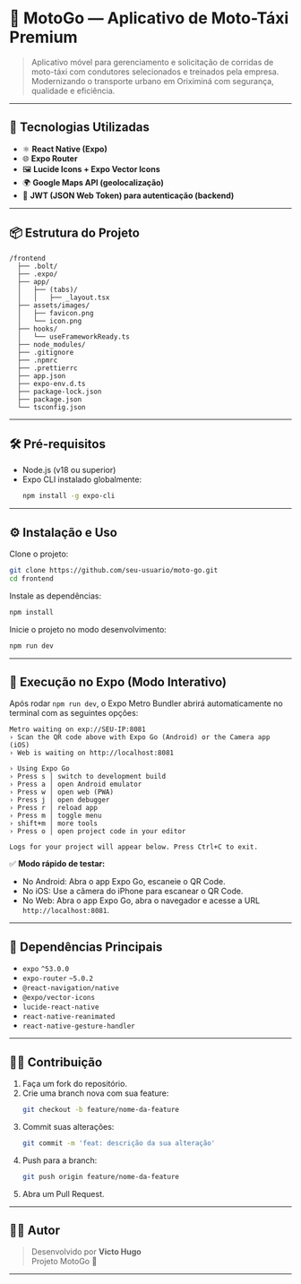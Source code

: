 # 🚀 MotoGo — Aplicativo de Moto-Táxi Premium

> Aplicativo móvel para gerenciamento e solicitação de corridas de moto-táxi com condutores selecionados e treinados pela empresa.  
> Modernizando o transporte urbano em Oriximiná com segurança, qualidade e eficiência.

---

## 📱 Tecnologias Utilizadas

- ⚛️ **React Native (Expo)**
- 🌐 **Expo Router**
- 🖼 **Lucide Icons + Expo Vector Icons**
- 🌍 **Google Maps API (geolocalização)**
- 🔐 **JWT (JSON Web Token) para autenticação (backend)**

---

## 📦 Estrutura do Projeto

```
/frontend
  ├── .bolt/
  ├── .expo/
  ├── app/
  │   ├── (tabs)/
  │   │   ├── _layout.tsx
  ├── assets/images/
  │   ├── favicon.png
  │   └── icon.png
  ├── hooks/
  │   └── useFrameworkReady.ts
  ├── node_modules/
  ├── .gitignore
  ├── .npmrc
  ├── .prettierrc
  ├── app.json
  ├── expo-env.d.ts
  ├── package-lock.json
  ├── package.json
  └── tsconfig.json
```

---

## 🛠️ Pré-requisitos

- Node.js (v18 ou superior)
- Expo CLI instalado globalmente:
  ```bash
  npm install -g expo-cli
  ```

---

## ⚙️ Instalação e Uso

Clone o projeto:

```bash
git clone https://github.com/seu-usuario/moto-go.git
cd frontend
```

Instale as dependências:

```bash
npm install
```

Inicie o projeto no modo desenvolvimento:

```bash
npm run dev
```

---

## 📲 Execução no Expo (Modo Interativo)

Após rodar `npm run dev`, o Expo Metro Bundler abrirá automaticamente no terminal com as seguintes opções:

```
Metro waiting on exp://SEU-IP:8081
› Scan the QR code above with Expo Go (Android) or the Camera app (iOS)
› Web is waiting on http://localhost:8081

› Using Expo Go
› Press s │ switch to development build
› Press a │ open Android emulator
› Press w │ open web (PWA)
› Press j │ open debugger
› Press r │ reload app
› Press m │ toggle menu
› shift+m │ more tools
› Press o │ open project code in your editor

Logs for your project will appear below. Press Ctrl+C to exit.
```

✅ **Modo rápido de testar:**

- No Android: Abra o app Expo Go, escaneie o QR Code.
- No iOS: Use a câmera do iPhone para escanear o QR Code.
- No Web: Abra o app Expo Go, abra o navegador e acesse a URL `http://localhost:8081`.

---

## 🔧 Dependências Principais

- `expo` `^53.0.0`
- `expo-router` `~5.0.2`
- `@react-navigation/native`
- `@expo/vector-icons`
- `lucide-react-native`
- `react-native-reanimated`
- `react-native-gesture-handler`

---

## 🧑‍💻 Contribuição

1. Faça um fork do repositório.
2. Crie uma branch nova com sua feature:
   ```bash
   git checkout -b feature/nome-da-feature
   ```
3. Commit suas alterações:
   ```bash
   git commit -m 'feat: descrição da sua alteração'
   ```
4. Push para a branch:
   ```bash
   git push origin feature/nome-da-feature
   ```
5. Abra um Pull Request.

---

## 👨‍💼 Autor

> Desenvolvido por **Victo Hugo**  
> Projeto MotoGo 🚖

---
